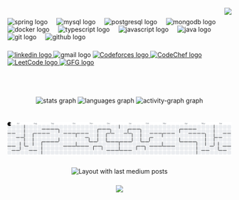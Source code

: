 <br clear="both">

<img align="right" height="200" src="https://media2.giphy.com/media/v1.Y2lkPTc5MGI3NjExd3JwMnVtaTc5Zm5ycDFqbHlodXkyYXloYzlxOHBxZjZrcTc0d2RvZSZlcD12MV9pbnRlcm5hbF9naWZfYnlfaWQmY3Q9Zw/78XCFBGOlS6keY1Bil/giphy.gif"  />

###

<div align="left">
  <img src="https://cdn.jsdelivr.net/gh/devicons/devicon/icons/spring/spring-original.svg" height="40" alt="spring logo"  />
  <img width="12" />
  <img src="https://cdn.jsdelivr.net/gh/devicons/devicon/icons/mysql/mysql-original.svg" height="40" alt="mysql logo"  />
  <img width="12" />
  <img src="https://cdn.jsdelivr.net/gh/devicons/devicon/icons/postgresql/postgresql-original.svg" height="40" alt="postgresql logo"  />
  <img width="12" />
  <img src="https://cdn.jsdelivr.net/gh/devicons/devicon/icons/mongodb/mongodb-original.svg" height="40" alt="mongodb logo"  />
  <img width="12" />
  <img src="https://cdn.jsdelivr.net/gh/devicons/devicon/icons/docker/docker-original.svg" height="40" alt="docker logo"  />
  <img width="12" />
  <img src="https://cdn.jsdelivr.net/gh/devicons/devicon/icons/typescript/typescript-original.svg" height="40" alt="typescript logo"  />
  <img width="12" />
  <img src="https://cdn.jsdelivr.net/gh/devicons/devicon/icons/javascript/javascript-original.svg" height="40" alt="javascript logo"  />
  <img width="12" />
  <img src="https://cdn.jsdelivr.net/gh/devicons/devicon/icons/java/java-original.svg" height="40" alt="java logo"  />
  <img width="12" />
  <img src="https://cdn.jsdelivr.net/gh/devicons/devicon/icons/git/git-original.svg" height="40" alt="git logo"  />
  <img width="12" />
  <img src="https://cdn.jsdelivr.net/gh/devicons/devicon/icons/github/github-original.svg" height="40" alt="github logo"  />
</div>

###

<div align="left">
  <a href="https://www.linkedin.com/in/nikhils2310/" target="_blank">
    <img src="https://raw.githubusercontent.com/maurodesouza/profile-readme-generator/master/src/assets/icons/social/linkedin/default.svg" width="52" height="40" alt="linkedin logo"  />
  </a>
  <img src="https://raw.githubusercontent.com/maurodesouza/profile-readme-generator/master/src/assets/icons/social/gmail/default.svg" width="52" height="40" alt="gmail logo"  />
 <a href="https://codeforces.com/profile/nikhilsingh" target="_blank">
    <img src="https://sta.codeforces.com/s/32849/images/codeforces-logo-with-telegram.png" width="52" height="40" alt="Codeforces logo" />
  </a>
  <a href="https://www.codechef.com/users/nikhils2310" target="_blank">
    <img src="https://www.google.com/url?sa=i&url=https%3A%2F%2Fwww.pngaaa.com%2Fdetail%2F6179134&psig=AOvVaw1sEMf1p7J4ZcJcx_3NXz8J&ust=1747522948851000&source=images&cd=vfe&opi=89978449&ved=0CBQQjRxqFwoTCJDqnLqMqY0DFQAAAAAdAAAAABAE" width="52" height="40" alt="CodeChef logo" />
  </a>
  <a href="https://leetcode.com/thakurnikhilsingh2004/" target="_blank">
    <img src="https://upload.wikimedia.org/wikipedia/commons/1/19/LeetCode_logo_black.png" width="52" height="40" alt="LeetCode logo" />
  </a>
  <a href="https://auth.geeksforgeeks.org/user/YOUR_GFG_USERNAME/profile" target="_blank">
    <img src="https://upload.wikimedia.org/wikipedia/commons/4/43/GeeksforGeeks.svg" width="52" height="40" alt="GFG logo" />
  </a>
</div>

###

<br clear="both">

<div align="center">
  <img src="https://github-readme-stats.vercel.app/api?username=NikhilSingh2310&hide_title=false&hide_rank=false&show_icons=true&include_all_commits=true&count_private=true&disable_animations=false&theme=dracula&locale=en&hide_border=false&order=1" height="150" alt="stats graph"  />
  <img src="https://github-readme-stats.vercel.app/api/top-langs?username=NikhilSingh2310&locale=en&hide_title=false&layout=compact&card_width=320&langs_count=5&theme=dracula&hide_border=false&order=2" height="150" alt="languages graph"  />
  <img src="https://github-readme-activity-graph.vercel.app/graph?username=NikhilSingh2310&radius=16&theme=react&area=true&order=5" height="300" alt="activity-graph graph"  />
</div>

###

<br clear="both">

<picture>
  <source media="(prefers-color-scheme: dark)" srcset="https://raw.githubusercontent.com/NikhilSingh2310/NikhilSingh2310/output/pacman-contribution-graph-dark.svg">
  <source media="(prefers-color-scheme: light)" srcset="https://raw.githubusercontent.com/NikhilSingh2310/NikhilSingh2310/output/pacman-contribution-graph.svg">
  <img alt="pacman contribution graph" src="https://raw.githubusercontent.com/NikhilSingh2310/NikhilSingh2310/output/pacman-contribution-graph.svg">
</picture>

###

<div align="center">
  <img src="https://github-read-medium-git-main.pahlevikun.vercel.app/latest?limit=4&username=NikhilSingh2310&theme=dark" alt="Layout with last medium posts"  />
</div>

###

<div align="center">
  <img src="https://profile-counter.glitch.me/NikhilSingh2310/count.svg?"  />
</div>

###
